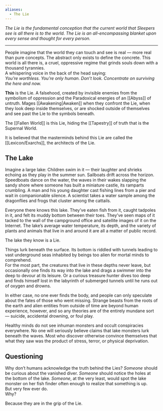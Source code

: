 ```yaml
---
aliases:
  - The Lie
---
```

_The Lie is the fundamental conception that the current world that Sleepers see is all there is to the world. The Lie is an all-encompassing blanket upon every sense and thought for every person._

---

People imagine that the world they can touch and see is real — more real than pure concepts. The abstract only exists to define the concrete. This world is all there is, a cruel, oppressive regime that grinds souls down with a thousand tyrannies.\
A whispering voice in the back of the head saying:\
_You’re worthless. You’re only human. Don’t look. Concentrate on surviving the here and now._

**This** is the Lie. A falsehood, created by invisible enemies from the symbolism of oppression and the Paradoxical energies of an [[Abyss]] of untruth. Mages [[Awakening|Awaken]] when they confront the Lie, when they look deep inside themselves, or are shocked outside of themselves and see past the Lie to the symbols beneath.

The [[Fallen World]] is this Lie, hiding the [[Tapestry]] of truth that is the Supernal World.

It is believed that the masterminds behind this Lie are called the [[Lexicon/Exarchs]], the architects of the Lie.

## The Lake

Imagine a large lake: Children swim in it — their laughter and shrieks echoing as they play in the summer sun. Sailboats drift across the horizon. Speedboats dance on the water, the waves in their wakes slapping the sandy shore where someone has built a miniature castle, its ramparts crumbling. A man and his young daughter cast fishing lines from a pier and wait in companionable silence. A scientist takes a water sample among the dragonflies and frogs that cluster among the cattails.

Everyone there knows this lake. They’ve eaten fish from it, caught tadpoles in it, and felt its muddy bottom between their toes. They’ve seen maps of it tacked to the wall of the campground office and satellite images of it on the Internet. The lake’s average water temperature, its depth, and the variety of plants and animals that live in and around it are all a matter of public record.

The lake they know is a Lie.

Things lurk beneath the surface. Its bottom is riddled with tunnels leading to vast underground seas inhabited by beings too alien for mortal minds to comprehend.\
For the most part, the creatures that live in these depths never leave, but occasionally one finds its way into the lake and drags a swimmer into the deep to devour at its leisure. Or a curious treasure hunter dives too deep and finds himself lost in the labyrinth of submerged tunnels until he runs out of oxygen and drowns.

In either case, no one ever finds the body, and people can only speculate about the fates of those who went missing. Strange beasts from the roots of the earth and alien entities from outside of time are beyond human experience, however, and so any theories are of the entirely mundane sort — suicide, accidental drowning, or foul play.

Healthy minds do not see inhuman monsters and occult conspiracies everywhere. No one will seriously believe claims that lake monsters lurk beneath the waves. Most who discover otherwise convince themselves that what they saw was the product of stress, terror, or physical deprivation.

## Questioning

Why don’t humans acknowledge the truth behind the Lies? _Someone_ should be curious about the vanished diver. _Someone_ should notice the holes at the bottom of the lake. _Someone_, at the very least, would spot the lake monster on her fish finder often enough to realize that something is up.\
But very few ever do.\
Why?

Because they are in the grip of the Lie.


